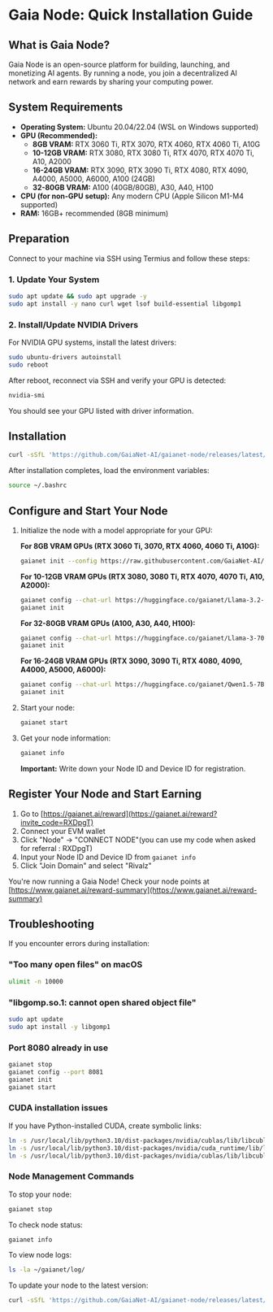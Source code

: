 # Gaia Node: Quick Installation Guide

## What is Gaia Node?
Gaia Node is an open-source platform for building, launching, and monetizing AI agents. By running a node, you join a decentralized AI network and earn rewards by sharing your computing power.

## System Requirements
- **Operating System:** Ubuntu 20.04/22.04 (WSL on Windows supported)
- **GPU (Recommended):**
  - **8GB VRAM:** RTX 3060 Ti, RTX 3070, RTX 4060, RTX 4060 Ti, A10G
  - **10-12GB VRAM:** RTX 3080, RTX 3080 Ti, RTX 4070, RTX 4070 Ti, A10, A2000
  - **16-24GB VRAM:** RTX 3090, RTX 3090 Ti, RTX 4080, RTX 4090, A4000, A5000, A6000, A100 (24GB)
  - **32-80GB VRAM:** A100 (40GB/80GB), A30, A40, H100
- **CPU (for non-GPU setup):** Any modern CPU (Apple Silicon M1-M4 supported)
- **RAM:** 16GB+ recommended (8GB minimum)

## Preparation

Connect to your machine via SSH using Termius and follow these steps:

### 1. Update Your System
```bash
sudo apt update && sudo apt upgrade -y
sudo apt install -y nano curl wget lsof build-essential libgomp1
```

### 2. Install/Update NVIDIA Drivers
For NVIDIA GPU systems, install the latest drivers:
```bash
sudo ubuntu-drivers autoinstall
sudo reboot
```

After reboot, reconnect via SSH and verify your GPU is detected:
```bash
nvidia-smi
```

You should see your GPU listed with driver information.

## Installation

```bash
curl -sSfL 'https://github.com/GaiaNet-AI/gaianet-node/releases/latest/download/install.sh' | bash
```

After installation completes, load the environment variables:

```bash
source ~/.bashrc
```

## Configure and Start Your Node

1. Initialize the node with a model appropriate for your GPU:

   **For 8GB VRAM GPUs (RTX 3060 Ti, 3070, RTX 4060, 4060 Ti, A10G):**
   ```bash
   gaianet init --config https://raw.githubusercontent.com/GaiaNet-AI/node-configs/main/qwen-1.5-0.5b-chat/config.json
   ```

   **For 10-12GB VRAM GPUs (RTX 3080, 3080 Ti, RTX 4070, 4070 Ti, A10, A2000):**
   ```bash
   gaianet config --chat-url https://huggingface.co/gaianet/Llama-3.2-3B-Instruct-GGUF/resolve/main/Meta-Llama-3.2-3B-Instruct-Q5_K_M.gguf --chat-ctx-size 4096 --prompt-template llama-3-chat
   gaianet init
   ```
   
   **For 32-80GB VRAM GPUs (A100, A30, A40, H100):**
   ```bash
   gaianet config --chat-url https://huggingface.co/gaianet/Llama-3-70B-Instruct-GGUF/resolve/main/Llama-3-70B-Instruct-Q4_K_M.gguf --chat-ctx-size 32768 --prompt-template llama-3-chat
   gaianet init
   ```

   **For 16-24GB VRAM GPUs (RTX 3090, 3090 Ti, RTX 4080, 4090, A4000, A5000, A6000):**
   ```bash
   gaianet config --chat-url https://huggingface.co/gaianet/Qwen1.5-7B-Chat-Q5_K_M/resolve/main/Qwen1.5-7B-Chat-Q5_K_M.gguf --chat-ctx-size 32768 --prompt-template qwen-chat
   gaianet init
   ```

2. Start your node:
   ```bash
   gaianet start
   ```

3. Get your node information:
   ```bash
   gaianet info
   ```
   **Important:** Write down your Node ID and Device ID for registration.

## Register Your Node and Start Earning

1. Go to [https://gaianet.ai/reward](https://gaianet.ai/reward?invite_code=RXDpgT)
2. Connect your EVM wallet
3. Click "Node" → "CONNECT NODE"(you can use my code when asked for referral : RXDpgT)
4. Input your Node ID and Device ID from `gaianet info`
5. Click "Join Domain" and select "Rivalz"

You're now running a Gaia Node! Check your node points at [https://www.gaianet.ai/reward-summary](https://www.gaianet.ai/reward-summary)

## Troubleshooting

If you encounter errors during installation:

### "Too many open files" on macOS
```bash
ulimit -n 10000
```

### "libgomp.so.1: cannot open shared object file"
```bash
sudo apt update
sudo apt install -y libgomp1
```

### Port 8080 already in use
```bash
gaianet stop
gaianet config --port 8081
gaianet init
gaianet start
```

### CUDA installation issues
If you have Python-installed CUDA, create symbolic links:
```bash
ln -s /usr/local/lib/python3.10/dist-packages/nvidia/cublas/lib/libcublas.so.12 /usr/lib/libcublas.so.12
ln -s /usr/local/lib/python3.10/dist-packages/nvidia/cuda_runtime/lib/libcudart.so.12 /usr/lib/libcudart.so.12
ln -s /usr/local/lib/python3.10/dist-packages/nvidia/cublas/lib/libcublasLt.so.12 /usr/lib/libcublasLt.so.12
```

### Node Management Commands

To stop your node:
```bash
gaianet stop
```

To check node status:
```bash
gaianet info
```

To view node logs:
```bash
ls -la ~/gaianet/log/
```

To update your node to the latest version:
```bash
curl -sSfL 'https://github.com/GaiaNet-AI/gaianet-node/releases/latest/download/install.sh' | bash -s -- --upgrade
```
